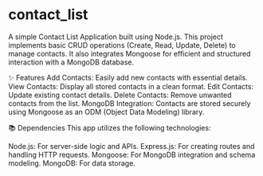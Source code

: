 # contact_list

A simple Contact List Application built using Node.js. This project implements basic CRUD operations (Create, Read, Update, Delete) to manage contacts. It also integrates Mongoose for efficient and structured interaction with a MongoDB database.

✨ Features
Add Contacts: Easily add new contacts with essential details.
View Contacts: Display all stored contacts in a clean format.
Edit Contacts: Update existing contact details.
Delete Contacts: Remove unwanted contacts from the list.
MongoDB Integration: Contacts are stored securely using Mongoose as an ODM (Object Data Modeling) library.

📚 Dependencies
This app utilizes the following technologies:

Node.js: For server-side logic and APIs.
Express.js: For creating routes and handling HTTP requests.
Mongoose: For MongoDB integration and schema modeling.
MongoDB: For data storage.
